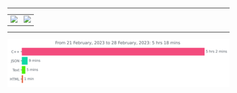 ***
<table border="0" align="center">
  <tr>
    <td align="center" valign="center"><img src="https://github-readme-stats.vercel.app/api?username=JW5123&show_icons=true&theme=nightowl"></td>
    <td align="center" valign="center"><img src="https://github-readme-stats.vercel.app/api/top-langs/?username=JW5123&theme=nightowl&layout=compact" width="350cm"></td>
  </tr>
</table>

***

<img src="https://github.com/JW5123/JW5123/blob/main/images/stat.svg" alt="JW5123 WakaTime Activity">
